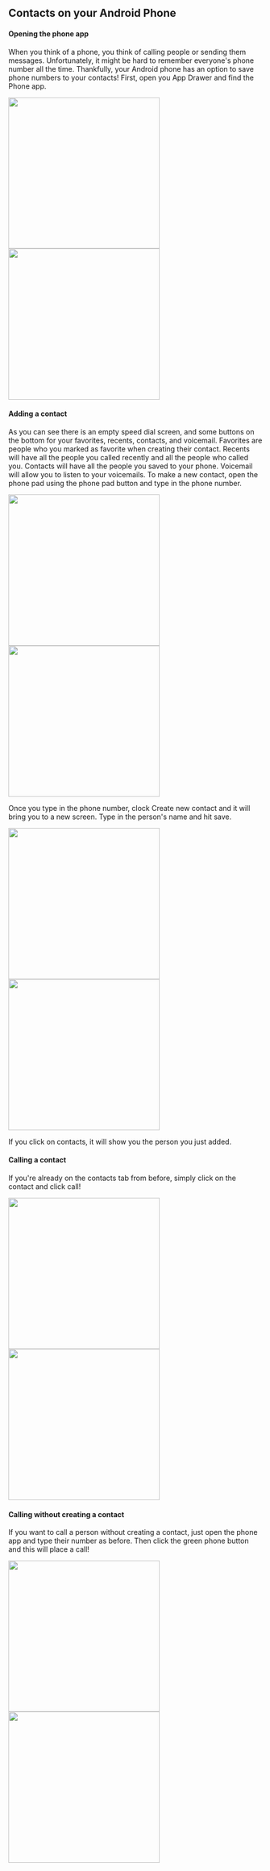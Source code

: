 ## Contacts on your Android Phone


#### Opening the phone app

When you think of a phone, you think of calling people or sending them messages. Unfortunately, it might be hard to remember everyone's phone number all the time. Thankfully, your Android phone has an option to save phone numbers to your contacts! First, open you App Drawer and find the Phone app.


<img src="phoneapp.png" width="300">
<img src="openphone.gif" width="300">

#### Adding a contact

As you can see there is an empty speed dial screen, and some buttons on the bottom for your favorites, recents, contacts, and voicemail. Favorites are people who you marked as favorite when creating their contact. Recents will have all the people you called recently and all the people who called you. Contacts will have all the people you saved to your phone. Voicemail will allow you to listen to your voicemails. To make a new contact, open the phone pad using the phone pad button and type in the phone number.

<img src="phonetypedin.png" width="300">
<img src="typenumber.gif" width="300">

Once you type in the phone number, clock Create new contact and it will bring you to a new screen. Type in the person's name and hit save.

<img src="createcontact.png" width="300">
<img src="makecontact.gif" width="300">

If you click on contacts, it will show you the person you just added.

#### Calling a contact

If you're already on the contacts tab from before, simply click on the contact and click call!

<img src="contactslist.png" width="300">
<img src="calling.png" width="300">

#### Calling without creating a contact

If you want to call a person without creating a contact, just open the phone app and type their number as before. Then click the green phone button and this will place a call!

<img src="phoneapp.png" width="300">
<img src="callunknown.gif" width="300">